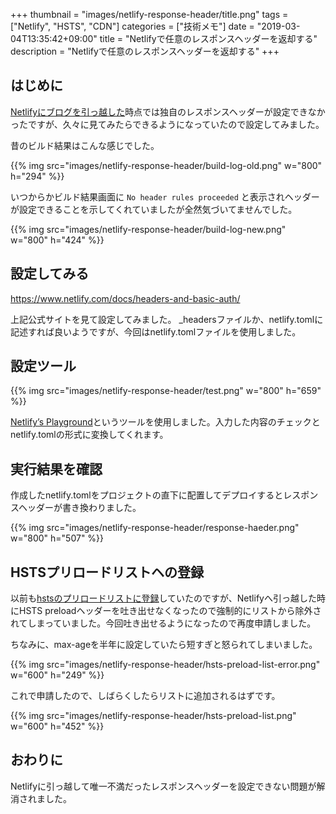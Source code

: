 +++
thumbnail = "images/netlify-response-header/title.png"
tags = ["Netlify", "HSTS", "CDN"]
categories = ["技術メモ"]
date = "2019-03-04T13:35:42+09:00"
title = "Netlifyで任意のレスポンスヘッダーを返却する"
description = "Netlifyで任意のレスポンスヘッダーを返却する"
+++

## はじめに

[Netlifyにブログを引っ越した](https://gyoza.beer/post/2017-06-17-netlify/)時点では独自のレスポンスヘッダーが設定できなかったですが、久々に見てみたらできるようになっていたので設定してみました。

昔のビルド結果はこんな感じでした。

{{% img src="images/netlify-response-header/build-log-old.png" w="800" h="294" %}}

いつからかビルド結果画面に `No header rules proceeded` と表示されヘッダーが設定できることを示してくれていましたが全然気づいてませんでした。

{{% img src="images/netlify-response-header/build-log-new.png" w="800" h="424" %}}

## 設定してみる

https://www.netlify.com/docs/headers-and-basic-auth/


上記公式サイトを見て設定してみました。
_headersファイルか、netlify.tomlに記述すれば良いようですが、今回はnetlify.tomlファイルを使用しました。

## 設定ツール

{{% img src="images/netlify-response-header/test.png" w="800" h="659" %}}

[Netlify’s Playground](https://play.netlify.com/headers)というツールを使用しました。入力した内容のチェックとnetlify.tomlの形式に変換してくれます。

## 実行結果を確認

作成したnetlify.tomlをプロジェクトの直下に配置してデプロイするとレスポンスヘッダーが書き換わりました。

{{% img src="images/netlify-response-header/response-haeder.png" w="800" h="507" %}}

## HSTSプリロードリストヘの登録

以前も[hstsのプリロードリストに登録](https://gyoza.beer/post/2017-05-20-hsts/)していたのですが、Netlifyへ引っ越した時にHSTS preloadヘッダーを吐き出せなくなったので強制的にリストから除外されてしまっていました。今回吐き出せるようになったので再度申請しました。

ちなみに、max-ageを半年に設定していたら短すぎと怒られてしまいました。

{{% img src="images/netlify-response-header/hsts-preload-list-error.png" w="600" h="249" %}}

これで申請したので、しばらくしたらリストに追加されるはずです。

{{% img src="images/netlify-response-header/hsts-preload-list.png" w="600" h="452" %}}

## おわりに

Netlifyに引っ越して唯一不満だったレスポンスヘッダーを設定できない問題が解消されました。